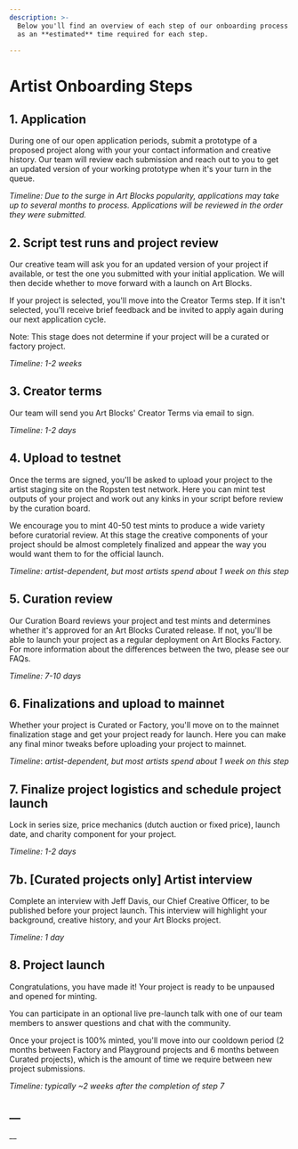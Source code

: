 ```yaml
---
description: >-
  Below you'll find an overview of each step of our onboarding process as well
  as an **estimated** time required for each step.
  
---
```


# Artist Onboarding Steps

## 1. Application

During one of our open application periods, submit a prototype of a proposed project along with your your contact information and creative history. Our team will review each submission and reach out to you to get an updated version of your working prototype when it's your turn in the queue.&#x20;

_Timeline: Due to the surge in Art Blocks popularity, applications may take up to several months to process. Applications will be reviewed in the order they were submitted._

## 2. Script test runs and project review

Our creative team will ask you for an updated version of your project if available, or test the one you submitted with your initial application. We will then decide whether to move forward with a launch on Art Blocks.&#x20;

If your project is selected, you'll move into the Creator Terms step. If it isn't selected, you'll receive brief feedback and be invited to apply again during our next application cycle.

Note: This stage does not determine if your project will be a curated or factory project.

_Timeline: 1-2 weeks_

## 3. Creator terms

Our team will send you Art Blocks' Creator Terms via email to sign.

_Timeline: 1-2 days_

## 4. Upload to testnet

Once the terms are signed, you'll be asked to upload your project to the artist staging site on the Ropsten test network. Here you can mint test outputs of your project and work out any kinks in your script before review by the curation board.

We encourage you to mint 40-50 test mints to produce a wide variety before curatorial review. At this stage the creative components of your project should be almost completely finalized and appear the way you would want them to for the official launch.

_Timeline: artist-dependent, but most artists spend about 1 week on this step_

## 5. Curation review

Our Curation Board reviews your project and test mints and determines whether it's approved for an Art Blocks Curated release. If not, you'll be able to launch your project as a regular deployment on Art Blocks Factory. For more information about the differences between the two, please see our FAQs.

_Timeline: 7-10 days_

## 6. Finalizations and upload to mainnet

Whether your project is Curated or Factory, you'll move on to the mainnet finalization stage and get your project ready for launch. Here you can make any final minor tweaks before uploading your project to mainnet.

_Timeline_: _artist-dependent, but most artists spend about 1 week on this step_

## 7. Finalize project logistics and schedule project launch

Lock in series size, price mechanics (dutch auction or fixed price), launch date, and charity component for your project.

_Timeline: 1-2 days_

## 7b. \[Curated projects only] Artist interview

Complete an interview with Jeff Davis, our Chief Creative Officer, to be published before your project launch. This interview will highlight your background, creative history, and your Art Blocks project.

_Timeline: 1 day_

## 8. Project launch

Congratulations, you have made it! Your project is ready to be unpaused and opened for minting.

You can participate in an optional live pre-launch talk with one of our team members to answer questions and chat with the community.

Once your project is 100% minted, you'll move into our cooldown period (2 months between Factory and Playground projects and 6 months between Curated projects), which is the amount of time we require between new project submissions.

_Timeline: typically \~2 weeks after the completion of step 7_

## __



__
